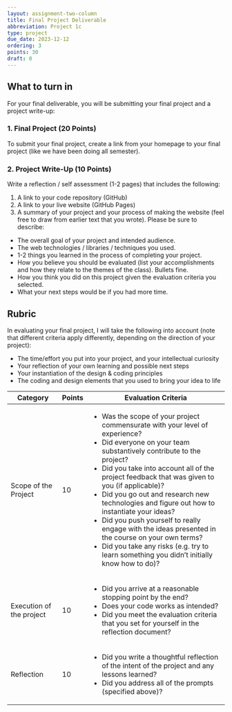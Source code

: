```yaml
---
layout: assignment-two-column
title: Final Project Deliverable
abbreviation: Project 1c
type: project
due_date: 2023-12-12
ordering: 3
points: 30
draft: 0
---
```


## What to turn in
For your final deliverable, you will be submitting your final project and a project write-up:

### 1. Final Project (20 Points)
To submit your final project, create a link from your homepage to your final project (like we have been doing all semester).

### 2. Project Write-Up (10 Points)
Write a reflection / self assessment (1-2 pages) that includes the following:
1. A link to your code repository (GitHub)
1. A link to your live website (GitHub Pages)
1. A summary of your project and your process of making the website (feel free to draw from earlier text that you wrote). Please be sure to describe:
  * The overall goal of your project and intended audience.
  * The web technologies / libraries / techniques you used.
  * 1-2 things you learned in the process of completing your project.
  * How you believe you should be evaluated (list your accomplishments and how they relate to the themes of the class). Bullets fine.
  * How you think you did on this project given the evaluation criteria you selected.
  * What your next steps would be if you had more time.


## Rubric

In evaluating your final project, I will take the following into account (note that different criteria apply differently, depending on the direction of your project):

* The time/effort you put into your project, and your intellectual curiosity
* Your reflection of your own learning and possible next steps
* Your instantiation of the design & coding principles
* The coding and design elements that you used to bring your idea to life

<table>
    <thead>
        <tr>
            <th>Category</th>
            <th>Points</th>
            <th>Evaluation Criteria</th>
        </tr>
    </thead>
    <tbody>
        <tr>
            <td>Scope of the Project</td>
            <td>10</td>
            <td>
                <ul>
                    <li>Was the scope of your project commensurate with your level of experience?</li>
                    <li>Did everyone on your team substantively contribute to the project?</li>
                    <li>Did you take into account all of the project feedback that was given to you (if applicable)?</li>
                    <li>Did you go out and research new technologies and figure out how to instantiate your ideas?</li>
                    <li>Did you push yourself to really engage with the ideas presented in the course on your own terms? </li>
                    <li>Did you take any risks (e.g. try to learn something you didn’t initially know how to do)?</li>
                </ul>
            </td>
        </tr>
        <tr>
            <td>Execution of the project</td>
            <td>10</td>
            <td>
                <ul>
                    <li>Did you arrive at a reasonable stopping point by the end?</li>
                    <li>Does your code works as intended?</li>
                    <li>Did you meet the evaluation criteria that you set for yourself in the reflection document?</li>
                </ul>
            </td>
        </tr>
        <tr>
            <td>Reflection</td>
            <td>10</td>
            <td>
                <ul>
                    <li>Did you write a thoughtful reflection of the intent of the project and any lessons learned?</li>
                    <li>Did you address all of the prompts (specified above)?</li>
                </ul>
            </td>
        </tr>
    </tbody>
</table>
